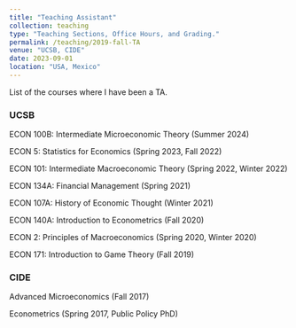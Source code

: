 ```yaml
---
title: "Teaching Assistant"
collection: teaching
type: "Teaching Sections, Office Hours, and Grading."
permalink: /teaching/2019-fall-TA
venue: "UCSB, CIDE"
date: 2023-09-01
location: "USA, Mexico"
---
```


List of the courses where I have been a TA.

### UCSB

ECON 100B: Intermediate Microeconomic Theory (Summer 2024)

ECON 5: Statistics for Economics (Spring 2023, Fall 2022)

ECON 101: Intermediate Macroeconomic Theory (Spring 2022, Winter 2022)

ECON 134A: Financial Management (Spring 2021)

ECON 107A: History of Economic Thought (Winter 2021)

ECON 140A: Introduction to Econometrics (Fall 2020)

ECON 2: Principles of Macroeconomics (Spring 2020, Winter 2020)

ECON 171: Introduction to Game Theory (Fall 2019)


### CIDE

Advanced Microeconomics (Fall 2017)

Econometrics (Spring 2017, Public Policy PhD)
